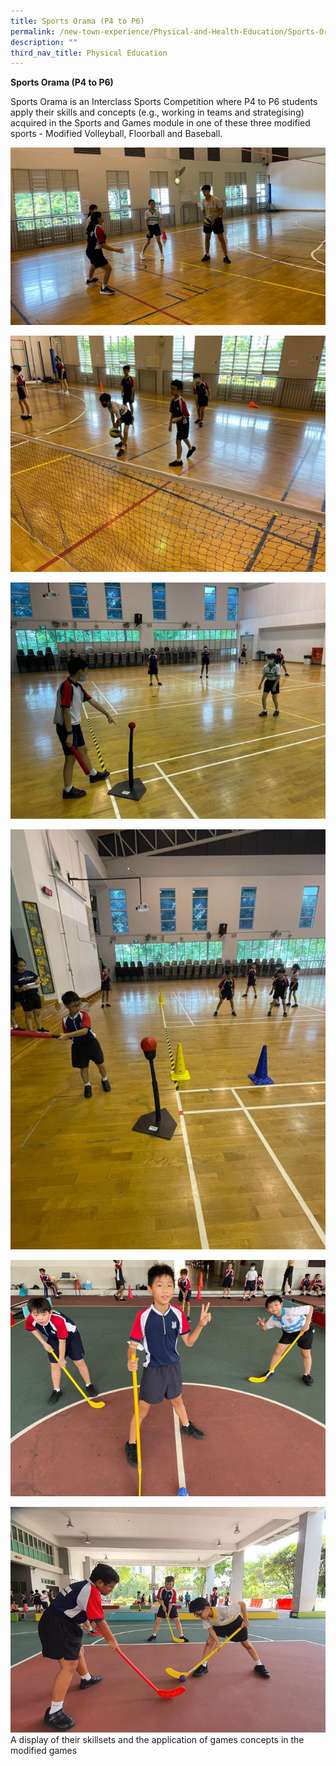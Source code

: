```yaml
---
title: Sports Orama (P4 to P6)
permalink: /new-town-experience/Physical-and-Health-Education/Sports-Orama/
description: ""
third_nav_title: Physical Education
---
```

**Sports Orama (P4 to P6)**

Sports Orama is an Interclass Sports Competition where P4 to P6 students apply their skills and concepts (e.g., working in teams and strategising) acquired in the Sports and Games module in one of these three modified sports - Modified Volleyball, Floorball and Baseball. 

![](/images/PE/Sports%20Orama/Picture6.png)

![](/images/PE/Sports%20Orama/Picture7.jpg)

![](/images/PE/Sports%20Orama/Picture8.jpg)

![](/images/PE/Sports%20Orama/Picture9.jpg)

![](/images/PE/Sports%20Orama/Picture10.jpg)

![](/images/PE/Picture11.jpg)
A display of their skillsets and the application of games concepts in the modified games